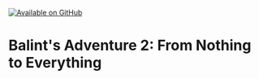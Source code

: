 [![Available on GitHub](https://img.shields.io/badge/Available%20on-GitHub-white?style=flat-square&logo=github)](https://github.com/mb2g17/BalintsAdventure2)

# Balint's Adventure 2: From Nothing to Everything

